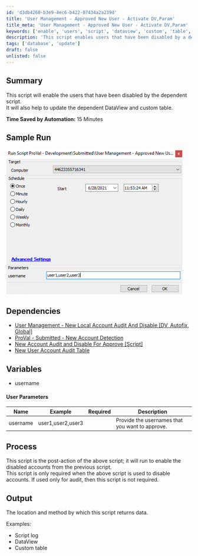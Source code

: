 ```yaml
---
id: 'd3db4260-b3e9-4ec6-b422-07434a2a239d'
title: 'User Management - Approved New User - Activate DV,Param'
title_meta: 'User Management - Approved New User - Activate DV,Param'
keywords: ['enable', 'users', 'script', 'dataview', 'custom', 'table', 'audit']
description: 'This script enables users that have been disabled by a dependent script. It also updates the dependent DataView and custom table, saving approximately 15 minutes through automation. This is a post-action script that is essential when the previous script is used to disable accounts.'
tags: ['database', 'update']
draft: false
unlisted: false
---
```


## Summary

This script will enable the users that have been disabled by the dependent script.  
It will also help to update the dependent DataView and custom table.

**Time Saved by Automation:** 15 Minutes

## Sample Run

![Sample Run](../../../static/img/User-Management---Approved-New-User---Activate-DV,Param/image_1.png)

## Dependencies

- [User Management - New Local Account Audit And Disable [DV, Autofix, Global]](<../../unsorted/User Management - New Local Account Audit And Disable DV,Autofix,Global.md>)  
- [ProVal - Submitted - New Account Detection](https://proval.itglue.com/DOC-5078775-7695147)  
- [New Account Audit and Disable For Approve [Script]](<../dataviews/New Account Audit and Disable For Approve.md>)  
- [New User Account Audit Table](<../tables/custom_proval_computer_new_accounts.md>)  

## Variables

- username

#### User Parameters

| Name     | Example                | Required | Description                                    |
|----------|------------------------|----------|------------------------------------------------|
| username | user1,user2,user3     |          | Provide the usernames that you want to approve.|

## Process

This script is the post-action of the above script; it will run to enable the disabled accounts from the previous script.  
This script is only required when the above script is used to disable accounts. If used only for audit, then this script is not required.

## Output

The location and method by which this script returns data.

Examples:  

- Script log  
- DataView  
- Custom table  



